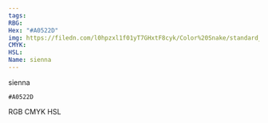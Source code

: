 ```yaml
---
tags:
RBG:
Hex: "#A0522D"
img: https://filedn.com/l0hpzxl1f01yT7GHxtF8cyk/Color%20Snake/standard_csv_to_svg/#A0522D.svg
CMYK:
HSL:
Name: sienna
---
```

sienna
```palette
#A0522D
```
RGB
CMYK
HSL